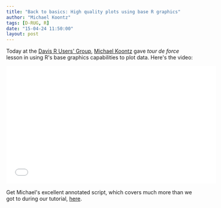 ```yaml
---
title: "Back to basics: High quality plots using base R graphics"
author: "Michael Koontz"
tags: [D-RUG, R]
date: "15-04-24 11:50:00"
layout: post
--- 
```


Today at the [Davis R Users' Group](http://www.noamross.net/davis-r-users-group.html), [Michael Koontz](http://michaeljkoontz.weebly.com/) gave *tour de force* lesson in using R's base graphics capabilities to plot data.  Here's the video:

<iframe width="560" height="315" src="//www.youtube.com/embed/wzKnU2ryT60" frameborder="0" allowfullscreen></iframe>

Get Michael's excellent annotated script, which covers much more than we got to during our tutorial, [here](https://gist.github.com/noamross/027e1f63343ba223b9cb).